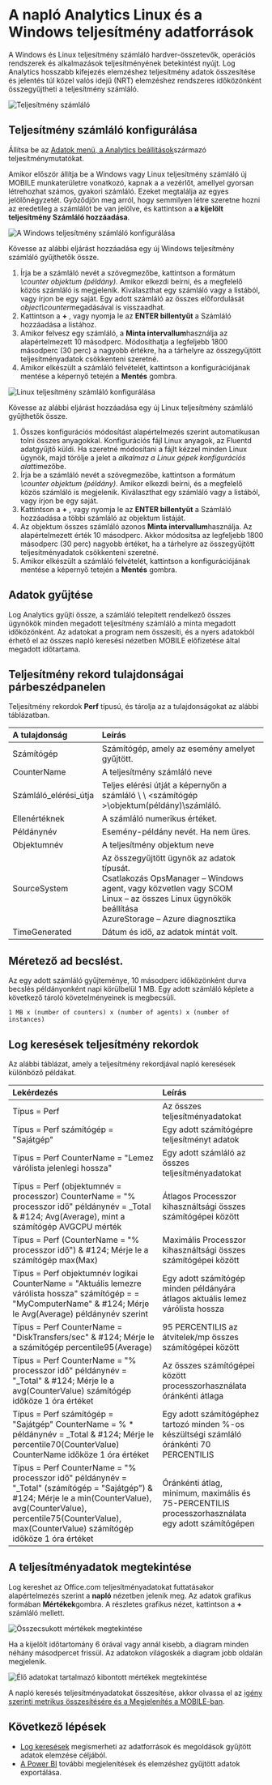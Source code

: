 <properties 
   pageTitle="A Windows és Linux teljesítményszámlálók napló Analytics |} Microsoft Azure"
   description="Teljesítmény számláló gyűjti össze a Windows és Linux ügynökök-teljesítmény elemzése a napló elemzést.  Ez a cikk ismerteti, hogyan mindkét Windows teljesítmény teljesítménymutatókat webhelycsoport konfigurálása és Linux ügynökök, azok részleteit a MOBILE tárat, és a MOBILE portálon elemzéséhez hogyan tárolja."
   services="log-analytics"
   documentationCenter=""
   authors="bwren"
   manager="jwhit"
   editor="tysonn" />
<tags 
   ms.service="log-analytics"
   ms.devlang="na"
   ms.topic="article"
   ms.tgt_pltfrm="na"
   ms.workload="infrastructure-services"
   ms.date="10/27/2016"
   ms.author="bwren" />

# <a name="windows-and-linux-performance-data-sources-in-log-analytics"></a>A napló Analytics Linux és a Windows teljesítmény adatforrások 

A Windows és Linux teljesítmény számláló hardver-összetevők, operációs rendszerek és alkalmazások teljesítményének betekintést nyújt.  Log Analytics hosszabb kifejezés elemzéshez teljesítmény adatok összesítése és jelentés túl közel valós idejű (NRT) elemzéshez rendszeres időközönként összegyűjtheti a teljesítmény számláló.

![Teljesítmény számláló](media/log-analytics-data-sources-performance-counters/overview.png)

## <a name="configuring-performance-counters"></a>Teljesítmény számláló konfigurálása

Állítsa be az [Adatok menü, a Analytics beállítások](log-analytics-data-sources.md#configuring-data-sources)származó teljesítménymutatókat.

Amikor először állítja be a Windows vagy Linux teljesítmény számláló új MOBILE munkaterületre vonatkozó, kapnak a a vezérlőt, amellyel gyorsan létrehozhat számos, gyakori számláló.  Ezeket megtalálja az egyes jelölőnégyzetét.  Győződjön meg arról, hogy semmilyen létre szeretne hozni az eredetileg a számlálót be van jelölve, és kattintson a **a kijelölt teljesítmény Számláló hozzáadása**.

![A Windows teljesítmény számláló konfigurálása](media/log-analytics-data-sources-performance-counters/configure-windows.png)

Kövesse az alábbi eljárást hozzáadása egy új Windows teljesítmény számláló gyűjthetők össze.

1. Írja be a számláló nevét a szövegmezőbe, kattintson a formátum *\counter objektum (példány)*.  Amikor elkezdi beírni, és a megfelelő közös számláló is megjelenik.  Kiválaszthat egy számláló vagy a listából, vagy írjon be egy saját.  Egy adott számláló az összes előfordulását *object\counter*megadásával is visszaadhat. 
2. Kattintson a **+** , vagy nyomja le az **ENTER billentyűt** a Számláló hozzáadása a listához.
3. Amikor felvesz egy számláló, a **Minta intervallum**használja az alapértelmezett 10 másodperc.  Módosíthatja a legfeljebb 1800 másodperc (30 perc) a nagyobb értékre, ha a tárhelyre az összegyűjtött teljesítményadatok csökkenteni szeretné.
4. Amikor elkészült a számláló felvételét, kattintson a konfigurációjának mentése a képernyő tetején a **Mentés** gombra.

![Linux teljesítmény számláló konfigurálása](media/log-analytics-data-sources-performance-counters/configure-linux.png)

Kövesse az alábbi eljárást hozzáadása egy új Linux teljesítmény számláló gyűjthetők össze.

1. Összes konfigurációs módosítást alapértelmezés szerint automatikusan tolni összes anyagokkal.  Konfigurációs fájl Linux anyagok, az Fluentd adatgyűjtő küldi.  Ha szeretné módosítani a fájlt kézzel minden Linux ügynök, majd törölje a jelet a *alkalmaz a Linux gépek konfigurációs alatti*mezőbe.
2. Írja be a számláló nevét a szövegmezőbe, kattintson a formátum *\counter objektum (példány)*.  Amikor elkezdi beírni, és a megfelelő közös számláló is megjelenik.  Kiválaszthat egy számláló vagy a listából, vagy írjon be egy saját.  
2. Kattintson a **+** , vagy nyomja le az **ENTER billentyűt** a Számláló hozzáadása a többi számláló az objektum listáját.
3. Az objektum összes számláló azonos **Minta intervallum**használja.  Az alapértelmezett érték 10 másodperc.  Akkor módosítsa az legfeljebb 1800 másodperc (30 perc) nagyobb értéket, ha a tárhelyre az összegyűjtött teljesítményadatok csökkenteni szeretné.
4. Amikor elkészült a számláló felvételét, kattintson a konfigurációjának mentése a képernyő tetején a **Mentés** gombra.

## <a name="data-collection"></a>Adatok gyűjtése

Log Analytics gyűjti össze, a számláló telepített rendelkező összes ügynökök minden megadott teljesítmény számláló a minta megadott időközönként.  Az adatokat a program nem összesíti, és a nyers adatokból érhető el az összes napló keresési nézetben MOBILE előfizetése által megadott időtartama.


## <a name="performance-record-properties"></a>Teljesítmény rekord tulajdonságai párbeszédpanelen

Teljesítmény rekordok **Perf** típusú, és tárolja az a tulajdonságokat az alábbi táblázatban.

| A tulajdonság | Leírás |
|:--|:--|
| Számítógép         | Számítógép, amely az esemény amelyet gyűjtött. |
| CounterName      | A teljesítmény számláló neve |
| Számláló_elérési_útja      | Teljes elérési útját a képernyőn a számláló \\ \\ \<számítógép >\\objektum(példány)\\számláló. |
| Ellenértéknek     | A számláló numerikus értéket.  |
| Példánynév     | Esemény-példány nevét.  Ha nem üres. |
| Objektumnév       | A teljesítmény objektum neve |
| SourceSystem  | Az összegyűjtött ügynök az adatok típusát. <br> Csatlakozás OpsManager – Windows agent, vagy közvetlen vagy SCOM <br> Linux – az összes Linux ügynökök beállítása  <br> AzureStorage – Azure diagnosztika |
| TimeGenerated       | Dátum és idő, az adatok mintát volt. |


## <a name="sizing-estimates"></a>Méretező ad becslést.

 Az egy adott számláló gyűjteménye, 10 másodperc időközönként durva becslés példányonként napi körülbelül 1 MB.  Egy adott számláló képlete a következő tároló követelményeinek is megbecsüli.

    1 MB x (number of counters) x (number of agents) x (number of instances)

## <a name="log-searches-with-performance-records"></a>Log keresések teljesítmény rekordok

Az alábbi táblázat, amely a teljesítmény rekordjával napló keresések különböző példákat.

| Lekérdezés | Leírás |
|:--|:--|
| Típus = Perf | Az összes teljesítményadatokat |
| Típus = Perf számítógép = "Sajátgép" | Egy adott számítógépre teljesítményt adatok |
| Típus = Perf CounterName = "Lemez várólista jelenlegi hossza" | Egy adott számláló az összes teljesítményadatokat |
| Típus = Perf (objektumnév = processzor) CounterName = "% processzor idő" példánynév = _Total & #124; Avg(Average), mint a számítógép AVGCPU mérték | Átlagos Processzor kihasználtsági összes számítógépei között |
| Típus = Perf (CounterName = "% processzor idő") & #124;  Mérje le a számítógép max(Max) | Maximális Processzor kihasználtsági összes számítógépei között |
| Típus = Perf objektumnév logikai CounterName = "Aktuális lemezre várólista hossza" számítógép = = "MyComputerName" & #124; Mérje le Avg(Average) példánynév szerint | Egy adott számítógép minden példányára átlagos aktuális lemez várólista hossza |
| Típus = Perf CounterName = "DiskTransfers/sec" & #124; Mérje le a számítógép percentile95(Average) | 95 PERCENTILIS az átvitelek/mp összes számítógépei között |
| Típus = Perf CounterName = "% processzor idő" példánynév = "_Total" & #124; Mérje le a avg(CounterValue) számítógép időköze 1 óra értéket | Az összes számítógépei között processzorhasználata óránkénti átlaga |
| Típus = Perf számítógép = "Sajátgép" CounterName = % * példánynév = _Total & #124; Mérje le percentile70(CounterValue) CounterName időköze 1 óra értéket | Egy adott számítógéphez tartozó minden %-os készültségi számláló óránkénti 70 PERCENTILIS |
| Típus = Perf CounterName = "% processzor idő" példánynév = "_Total" (számítógép = "Sajátgép") & #124; Mérje le a min(CounterValue), avg(CounterValue), percentile75(CounterValue), max(CounterValue) számítógép időköze 1 óra értéket | Óránkénti átlag, minimum, maximális és 75-PERCENTILIS processzorhasználata egy adott számítógépen |

## <a name="viewing-performance-data"></a>A teljesítményadatok megtekintése

Log kereshet az Office.com teljesítményadatokat futtatásakor alapértelmezés szerint a **napló** nézetben jelenik meg.  Az adatok grafikus formában **Mértékek**gombra.  A részletes grafikus nézet, kattintson a **+** számláló mellett.  

![Összecsukott mértékek megtekintése](media/log-analytics-data-sources-performance-counters/metricscollapsed.png)

Ha a kijelölt időtartomány 6 órával vagy annál kisebb, a diagram minden néhány másodpercet frissül.  Az adatokon világoskék a diagram jobb oldalán megjelenik.

![Élő adatokat tartalmazó kibontott mértékek megtekintése](media/log-analytics-data-sources-performance-counters/metricsexpanded.png)

A napló keresés teljesítményadatokat összesítése, akkor olvassa el az [igény szerinti metrikus összesítésére és a Megjelenítés a MOBILE-ban](http://blogs.technet.microsoft.com/msoms/2016/02/26/on-demand-metric-aggregation-and-visualization-in-oms/).

## <a name="next-steps"></a>Következő lépések

- [Log keresések](log-analytics-log-searches.md) megismerheti az adatforrások és megoldások gyűjtött adatok elemzése céljából.  
- [A Power BI](log-analytics-powerbi.md) további megjelenítések és elemzéshez gyűjtött adatok exportálása.
